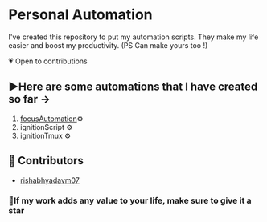 # Personal Automation
I've created this repository to put my automation scripts. They make my life easier and boost my productivity. (PS Can make yours too !)  
  
💗 Open to contributions
## ▶️Here are some automations that I have created so far ->
1. [focusAutomation](https://github.com/rishabhyadavm07/PersonalAutomation/blob/master/focusAutomation/README.md)⚙️
2. ignitionScript ⚙️
3. ignitionTmux ⚙️

## 🤝 Contributors
- [rishabhyadavm07](https://github.com/rishabhyadavm07)

### 🌟If my work adds any value to your life, make sure to give it a star 
